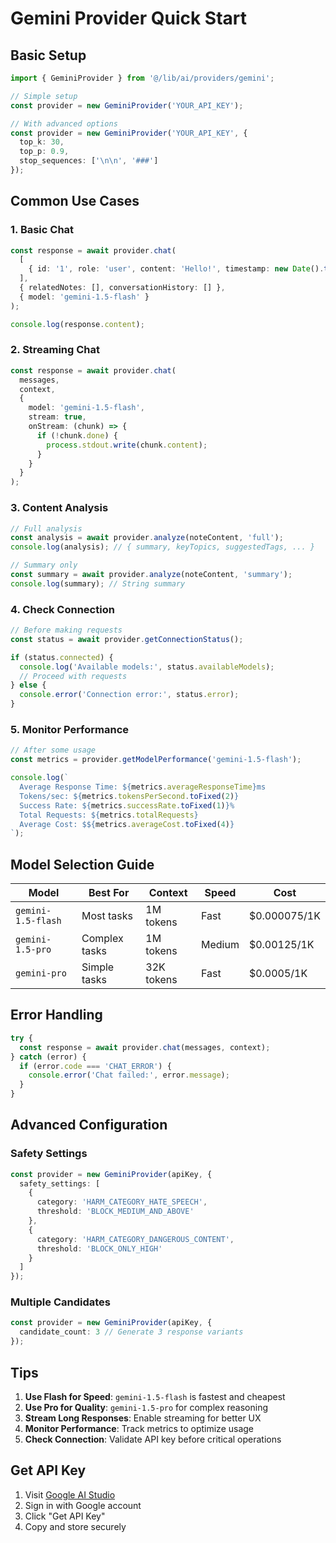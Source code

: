 # Gemini Provider Quick Start

## Basic Setup

```typescript
import { GeminiProvider } from '@/lib/ai/providers/gemini';

// Simple setup
const provider = new GeminiProvider('YOUR_API_KEY');

// With advanced options
const provider = new GeminiProvider('YOUR_API_KEY', {
  top_k: 30,
  top_p: 0.9,
  stop_sequences: ['\n\n', '###']
});
```

## Common Use Cases

### 1. Basic Chat

```typescript
const response = await provider.chat(
  [
    { id: '1', role: 'user', content: 'Hello!', timestamp: new Date().toISOString() }
  ],
  { relatedNotes: [], conversationHistory: [] },
  { model: 'gemini-1.5-flash' }
);

console.log(response.content);
```

### 2. Streaming Chat

```typescript
const response = await provider.chat(
  messages,
  context,
  {
    model: 'gemini-1.5-flash',
    stream: true,
    onStream: (chunk) => {
      if (!chunk.done) {
        process.stdout.write(chunk.content);
      }
    }
  }
);
```

### 3. Content Analysis

```typescript
// Full analysis
const analysis = await provider.analyze(noteContent, 'full');
console.log(analysis); // { summary, keyTopics, suggestedTags, ... }

// Summary only
const summary = await provider.analyze(noteContent, 'summary');
console.log(summary); // String summary
```

### 4. Check Connection

```typescript
// Before making requests
const status = await provider.getConnectionStatus();

if (status.connected) {
  console.log('Available models:', status.availableModels);
  // Proceed with requests
} else {
  console.error('Connection error:', status.error);
}
```

### 5. Monitor Performance

```typescript
// After some usage
const metrics = provider.getModelPerformance('gemini-1.5-flash');

console.log(`
  Average Response Time: ${metrics.averageResponseTime}ms
  Tokens/sec: ${metrics.tokensPerSecond.toFixed(2)}
  Success Rate: ${metrics.successRate.toFixed(1)}%
  Total Requests: ${metrics.totalRequests}
  Average Cost: $${metrics.averageCost.toFixed(4)}
`);
```

## Model Selection Guide

| Model | Best For | Context | Speed | Cost |
|-------|----------|---------|-------|------|
| `gemini-1.5-flash` | Most tasks | 1M tokens | Fast | $0.000075/1K |
| `gemini-1.5-pro` | Complex tasks | 1M tokens | Medium | $0.00125/1K |
| `gemini-pro` | Simple tasks | 32K tokens | Fast | $0.0005/1K |

## Error Handling

```typescript
try {
  const response = await provider.chat(messages, context);
} catch (error) {
  if (error.code === 'CHAT_ERROR') {
    console.error('Chat failed:', error.message);
  }
}
```

## Advanced Configuration

### Safety Settings

```typescript
const provider = new GeminiProvider(apiKey, {
  safety_settings: [
    {
      category: 'HARM_CATEGORY_HATE_SPEECH',
      threshold: 'BLOCK_MEDIUM_AND_ABOVE'
    },
    {
      category: 'HARM_CATEGORY_DANGEROUS_CONTENT',
      threshold: 'BLOCK_ONLY_HIGH'
    }
  ]
});
```

### Multiple Candidates

```typescript
const provider = new GeminiProvider(apiKey, {
  candidate_count: 3 // Generate 3 response variants
});
```

## Tips

1. **Use Flash for Speed**: `gemini-1.5-flash` is fastest and cheapest
2. **Use Pro for Quality**: `gemini-1.5-pro` for complex reasoning
3. **Stream Long Responses**: Enable streaming for better UX
4. **Monitor Performance**: Track metrics to optimize usage
5. **Check Connection**: Validate API key before critical operations

## Get API Key

1. Visit [Google AI Studio](https://aistudio.google.com/app/apikey)
2. Sign in with Google account
3. Click "Get API Key"
4. Copy and store securely
